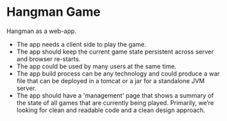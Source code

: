 # Hangman Game

Hangman as a web-app. 

 - The app needs a client side to play the game. 
 - The app should keep the current game state persistent across server and browser re-starts. 
 - The app could be used by many users at the same time. 
 - The app build process can be any technology and could produce a war file that can be deployed in a tomcat or a jar for a standalone JVM server. 
 - The app should have a 'management' page that shows a summary of the state of all games that are currently being played. Primarily, we’re looking for clean and readable code and a clean design approach.
 
